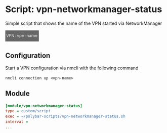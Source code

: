 # Script: vpn-networkmanager-status

Simple script that shows the name of the VPN started via NetworkManager

![skeleton](screenshots/1.png)


## Configuration

Start a VPN configuration via nmcli with the following command

`nmcli connection up <vpn-name>`

## Module

```ini
[module/vpn-networkmanager-status]
type = custom/script
exec = ~/polybar-scripts/vpn-networkmanager-status.sh
interval =
...
```

